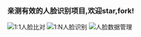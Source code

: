 ### 亲测有效的人脸识别项目,欢迎star,fork!

![1:1人脸比对](http://wisvision.cn/license/images/1vs1.jpg "认证比对-人脸验证")
![1:N人脸识别](http://wisvision.cn/license/images/1vsN.png "VIP人脸识别")
![人脸数据管理](http://wisvision.cn/license/images/facelist.png "人脸数据管理")